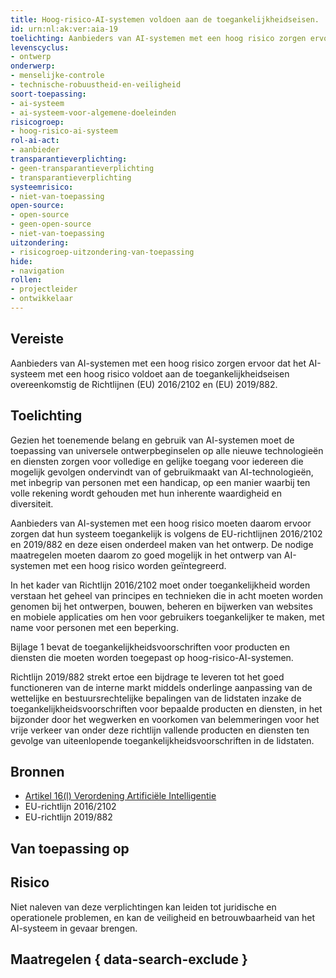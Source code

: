 ```yaml
---
title: Hoog-risico-AI-systemen voldoen aan de toegankelijkheidseisen.
id: urn:nl:ak:ver:aia-19
toelichting: Aanbieders van AI-systemen met een hoog risico zorgen ervoor dat het AI-systeem met een hoog risico voldoet aan de toegankelijkheidseisen overeenkomstig de Richtlijnen (EU) 2016/2102 en (EU) 2019/882.
levenscyclus:
- ontwerp
onderwerp:
- menselijke-controle
- technische-robuustheid-en-veiligheid
soort-toepassing:
- ai-systeem
- ai-systeem-voor-algemene-doeleinden
risicogroep:
- hoog-risico-ai-systeem
rol-ai-act:
- aanbieder
transparantieverplichting: 
- geen-transparantieverplichting
- transparantieverplichting 
systeemrisico:
- niet-van-toepassing
open-source: 
- open-source
- geen-open-source
- niet-van-toepassing
uitzondering: 
- risicogroep-uitzondering-van-toepassing
hide:
- navigation
rollen:
- projectleider
- ontwikkelaar
---
```


<!-- tags -->
## Vereiste

Aanbieders van AI-systemen met een hoog risico zorgen ervoor dat het AI-systeem met een hoog risico voldoet aan de toegankelijkheidseisen overeenkomstig de Richtlijnen (EU) 2016/2102 en (EU) 2019/882.

## Toelichting

Gezien het toenemende belang en gebruik van AI-systemen moet de toepassing van universele ontwerpbeginselen op alle nieuwe technologieën en diensten zorgen voor volledige en gelijke toegang voor iedereen die mogelijk gevolgen ondervindt van of gebruikmaakt van AI-technologieën, met inbegrip van personen met een handicap, op een manier waarbij ten volle rekening wordt gehouden met hun inherente waardigheid en diversiteit. 

Aanbieders van AI-systemen met een hoog risico moeten daarom ervoor zorgen dat hun systeem toegankelijk is volgens de EU-richtlijnen 2016/2102 en 2019/882 en deze eisen onderdeel maken van het ontwerp. De nodige maatregelen moeten daarom zo goed mogelijk in het ontwerp van AI-systemen met een hoog risico worden geïntegreerd.

In het kader van Richtlijn 2016/2102 moet onder toegankelijkheid worden verstaan het geheel van principes en technieken die in acht moeten worden genomen bij het ontwerpen, bouwen, beheren en bijwerken van websites en mobiele applicaties om hen voor gebruikers toegankelijker te maken, met name voor personen met een beperking.

Bijlage 1 bevat de toegankelijkheidsvoorschriften voor producten en diensten die moeten worden toegepast op hoog-risico-AI-systemen.

Richtlijn 2019/882 strekt ertoe een bijdrage te leveren tot het goed functioneren van de interne markt middels onderlinge aanpassing van de wettelijke en bestuursrechtelijke bepalingen van de lidstaten inzake de toegankelijkheidsvoorschriften voor bepaalde producten en diensten, in het bijzonder door het wegwerken en voorkomen van belemmeringen voor het vrije verkeer van onder deze richtlijn vallende producten en diensten ten gevolge van uiteenlopende toegankelijkheidsvoorschriften in de lidstaten.

## Bronnen

- [Artikel 16(l) Verordening Artificiële Intelligentie](https://eur-lex.europa.eu/legal-content/NL/TXT/HTML/?uri=OJ:L_202401689#d1e3823-1-1)
- EU-richtlijn 2016/2102
- EU-richtlijn 2019/882

## Van toepassing op 
<!-- tags-ai-act -->


## Risico

Niet naleven van deze verplichtingen kan leiden tot juridische en operationele problemen, en kan de veiligheid en betrouwbaarheid van het AI-systeem in gevaar brengen.

## Maatregelen { data-search-exclude }
<!-- list_maatregelen vereiste/aia-19-toegankelijkheidseisen no-search no-onderwerp no-rol no-levenscyclus -->
